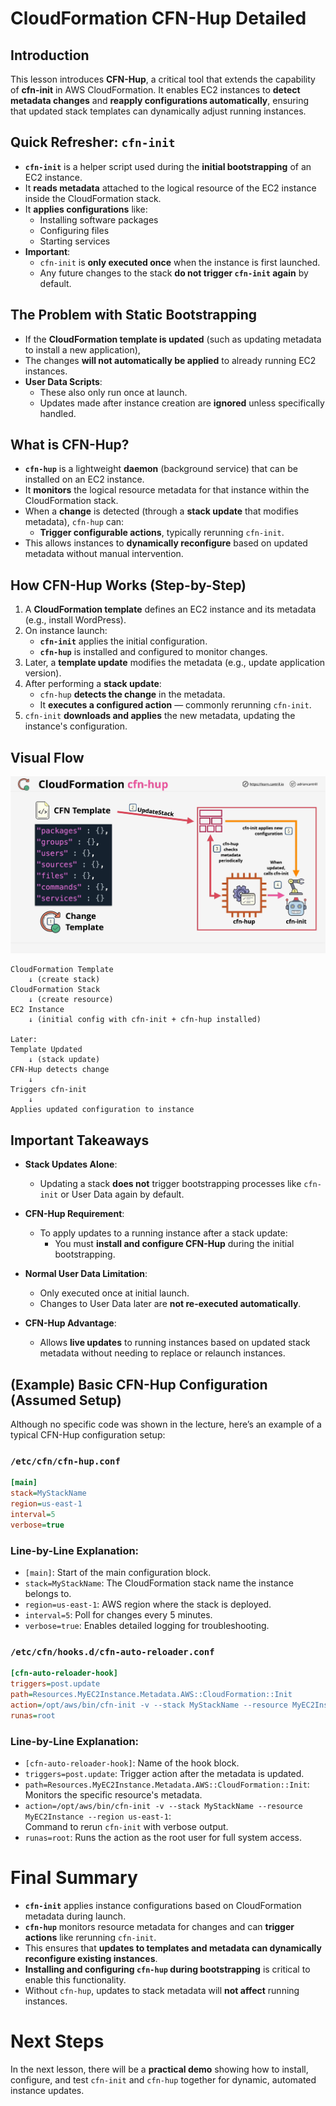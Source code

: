 # CloudFormation CFN-Hup Detailed

## Introduction

This lesson introduces **CFN-Hup**, a critical tool that extends the capability of **cfn-init** in AWS CloudFormation. It enables EC2 instances to **detect metadata changes** and **reapply configurations automatically**, ensuring that updated stack templates can dynamically adjust running instances.

## Quick Refresher: `cfn-init`

- **`cfn-init`** is a helper script used during the **initial bootstrapping** of an EC2 instance.
- It **reads metadata** attached to the logical resource of the EC2 instance inside the CloudFormation stack.
- It **applies configurations** like:
  - Installing software packages
  - Configuring files
  - Starting services
- **Important**:
  - `cfn-init` is **only executed once** when the instance is first launched.
  - Any future changes to the stack **do not trigger `cfn-init` again** by default.

## The Problem with Static Bootstrapping

- If the **CloudFormation template is updated** (such as updating metadata to install a new application),
- The changes **will not automatically be applied** to already running EC2 instances.
- **User Data Scripts**:
  - These also only run once at launch.
  - Updates made after instance creation are **ignored** unless specifically handled.

## What is CFN-Hup?

- **`cfn-hup`** is a lightweight **daemon** (background service) that can be installed on an EC2 instance.
- It **monitors** the logical resource metadata for that instance within the CloudFormation stack.
- When a **change** is detected (through a **stack update** that modifies metadata), `cfn-hup` can:
  - **Trigger configurable actions**, typically rerunning `cfn-init`.
- This allows instances to **dynamically reconfigure** based on updated metadata without manual intervention.

## How CFN-Hup Works (Step-by-Step)

1. A **CloudFormation template** defines an EC2 instance and its metadata (e.g., install WordPress).
2. On instance launch:
   - **`cfn-init`** applies the initial configuration.
   - **`cfn-hup`** is installed and configured to monitor changes.
3. Later, a **template update** modifies the metadata (e.g., update application version).
4. After performing a **stack update**:
   - `cfn-hup` **detects the change** in the metadata.
   - It **executes a configured action** — commonly rerunning `cfn-init`.
5. `cfn-init` **downloads and applies** the new metadata, updating the instance's configuration.

## Visual Flow

![alt text](image-24.png)

```plaintext
CloudFormation Template
    ↓ (create stack)
CloudFormation Stack
    ↓ (create resource)
EC2 Instance
    ↓ (initial config with cfn-init + cfn-hup installed)

Later:
Template Updated
    ↓ (stack update)
CFN-Hup detects change
    ↓
Triggers cfn-init
    ↓
Applies updated configuration to instance
```

## Important Takeaways

- **Stack Updates Alone**:
  - Updating a stack **does not** trigger bootstrapping processes like `cfn-init` or User Data again by default.
- **CFN-Hup Requirement**:
  - To apply updates to a running instance after a stack update:
    - You must **install and configure CFN-Hup** during the initial bootstrapping.
- **Normal User Data Limitation**:

  - Only executed once at initial launch.
  - Changes to User Data later are **not re-executed automatically**.

- **CFN-Hup Advantage**:
  - Allows **live updates** to running instances based on updated stack metadata without needing to replace or relaunch instances.

## (Example) Basic CFN-Hup Configuration (Assumed Setup)

Although no specific code was shown in the lecture, here’s an example of a typical CFN-Hup configuration setup:

### `/etc/cfn/cfn-hup.conf`

```ini
[main]
stack=MyStackName
region=us-east-1
interval=5
verbose=true
```

### Line-by-Line Explanation:

- `[main]`: Start of the main configuration block.
- `stack=MyStackName`: The CloudFormation stack name the instance belongs to.
- `region=us-east-1`: AWS region where the stack is deployed.
- `interval=5`: Poll for changes every 5 minutes.
- `verbose=true`: Enables detailed logging for troubleshooting.

### `/etc/cfn/hooks.d/cfn-auto-reloader.conf`

```ini
[cfn-auto-reloader-hook]
triggers=post.update
path=Resources.MyEC2Instance.Metadata.AWS::CloudFormation::Init
action=/opt/aws/bin/cfn-init -v --stack MyStackName --resource MyEC2Instance --region us-east-1
runas=root
```

### Line-by-Line Explanation:

- `[cfn-auto-reloader-hook]`: Name of the hook block.
- `triggers=post.update`: Trigger action after the metadata is updated.
- `path=Resources.MyEC2Instance.Metadata.AWS::CloudFormation::Init`: Monitors the specific resource's metadata.
- `action=/opt/aws/bin/cfn-init -v --stack MyStackName --resource MyEC2Instance --region us-east-1`:  
  Command to rerun `cfn-init` with verbose output.
- `runas=root`: Runs the action as the root user for full system access.

# Final Summary

- **`cfn-init`** applies instance configurations based on CloudFormation metadata during launch.
- **`cfn-hup`** monitors resource metadata for changes and can **trigger actions** like rerunning `cfn-init`.
- This ensures that **updates to templates and metadata can dynamically reconfigure existing instances**.
- **Installing and configuring `cfn-hup` during bootstrapping** is critical to enable this functionality.
- Without `cfn-hup`, updates to stack metadata will **not affect** running instances.

# Next Steps

In the next lesson, there will be a **practical demo** showing how to install, configure, and test `cfn-init` and `cfn-hup` together for dynamic, automated instance updates.
